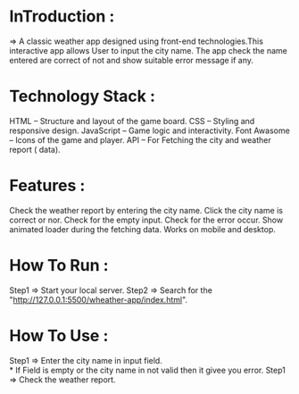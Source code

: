 # InTroduction :

=> A classic weather app designed using front-end technologies.This interactive app allows User to input the city name.
The app check the name entered are correct of not and show suitable error message if any.


# Technology Stack :

HTML – Structure and layout of the game board.
CSS – Styling and responsive design.
JavaScript – Game logic and interactivity.
Font Awasome – Icons of  the game and player.
API –  For Fetching the city and weather report ( data).


# Features :

Check the weather report by entering the city name.
Click the city name is correct or nor.
Check for the empty input.
Check for the error occur.
Show animated loader during the fetching data.
Works on mobile and desktop.


# How To Run :

Step1 => Start your local server.
Step2 => Search for the "http://127.0.0.1:5500/wheather-app/index.html".


# How To Use :

Step1 => Enter the city name in input field.    
         * If Field is empty or the city name in not valid then it givee you error.
Step1 => Check the weather report.